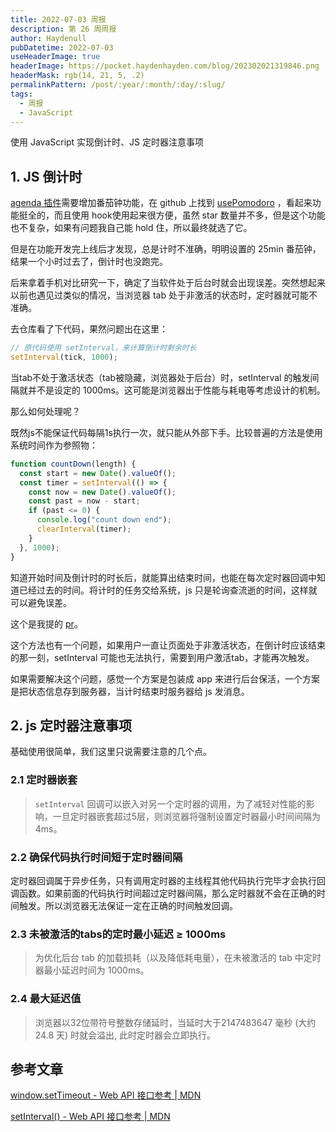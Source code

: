 ```yaml
---
title: 2022-07-03 周报
description: 第 26 周周报
author: Haydenull
pubDatetime: 2022-07-03
useHeaderImage: true
headerImage: https://pocket.haydenhayden.com/blog/202302021319846.png
headerMask: rgb(14, 21, 5, .2)
permalinkPattern: /post/:year/:month/:day/:slug/
tags:
  - 周报
  - JavaScript
---
```


使用 JavaScript 实现倒计时、JS 定时器注意事项

<!-- more -->

## 1. JS 倒计时

[agenda 插件](https://github.com/haydenull/logseq-plugin-agenda)需要增加番茄钟功能，在 github 上找到 [usePomodoro](https://github.com/kacgrzes/use-pomodoro) ，看起来功能挺全的，而且使用 hook使用起来很方便，虽然 star 数量并不多，但是这个功能也不复杂，如果有问题我自己能 hold 住，所以最终就选了它。

但是在功能开发完上线后才发现，总是计时不准确，明明设置的 25min 番茄钟，结果一个小时过去了，倒计时也没跑完。

后来拿着手机对比研究一下，确定了当软件处于后台时就会出现误差。突然想起来以前也遇见过类似的情况，当浏览器 tab 处于非激活的状态时，定时器就可能不准确。

去仓库看了下代码，果然问题出在这里：

```jsx
// 原代码使用 setInterval，来计算倒计时剩余时长
setInterval(tick, 1000);
```

当tab不处于激活状态（tab被隐藏，浏览器处于后台）时，setInterval 的触发间隔就并不是设定的 1000ms。这可能是浏览器出于性能与耗电等考虑设计的机制。

那么如何处理呢？

既然js不能保证代码每隔1s执行一次，就只能从外部下手。比较普遍的方法是使用系统时间作为参照物：

```jsx
function countDown(length) {
  const start = new Date().valueOf();
  const timer = setInterval(() => {
    const now = new Date().valueOf();
    const past = now - start;
    if (past <= 0) {
      console.log("count down end");
      clearInterval(timer);
    }
  }, 1000);
}
```

知道开始时间及倒计时的时长后，就能算出结束时间，也能在每次定时器回调中知道已经过去的时间。将计时的任务交给系统，js 只是轮询查流逝的时间，这样就可以避免误差。

这个是我提的 [pr](https://github.com/kacgrzes/use-pomodoro/pull/2/files)。

这个方法也有一个问题，如果用户一直让页面处于非激活状态，在倒计时应该结束的那一刻，setInterval 可能也无法执行，需要到用户激活tab，才能再次触发。

如果需要解决这个问题，感觉一个方案是包装成 app 来进行后台保活，一个方案是把状态信息存到服务器，当计时结束时服务器给 js 发消息。

## 2. js 定时器注意事项

基础使用很简单，我们这里只说需要注意的几个点。

### 2.1 定时器嵌套

> `setInterval` 回调可以嵌入对另一个定时器的调用，为了减轻对性能的影响，一旦定时器嵌套超过5层，则浏览器将强制设置定时器最小时间间隔为 4ms。

### 2.2 确保代码执行时间短于定时器间隔

定时器回调属于异步任务，只有调用定时器的主线程其他代码执行完毕才会执行回调函数。如果前面的代码执行时间超过定时器间隔，那么定时器就不会在正确的时间触发。所以浏览器无法保证一定在正确的时间触发回调。

### 2.3 未被激活的tabs的定时最小延迟 ≥ 1000ms

> 为优化后台 tab 的加载损耗（以及降低耗电量），在未被激活的 tab 中定时器最小延迟时间为 1000ms。

### 2.4 最大延迟值

> 浏览器以32位带符号整数存储延时，当延时大于2147483647 毫秒 (大约 24.8 天) 时就会溢出, 此时定时器会立即执行。

## 参考文章

[window.setTimeout - Web API 接口参考 | MDN](https://developer.mozilla.org/zh-CN/docs/Web/API/setTimeout#%E5%A4%87%E6%B3%A8)

[setInterval() - Web API 接口参考 | MDN](https://developer.mozilla.org/zh-CN/docs/Web/API/setInterval#%E4%BD%BF%E7%94%A8%E5%A4%87%E6%B3%A8)
